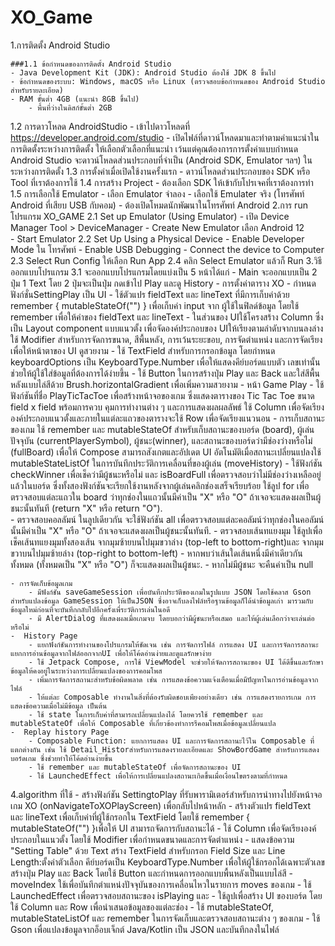# XO_Game
1.การติดตั้ง Android Studio 
	
    ###1.1 ข้อกำหนดของการติดตั้ง Android Studio
	- Java Development Kit (JDK): Android Studio ต้องใช้ JDK 8 ขึ้นไป
	- ข้อกำหนดของระบบ: Windows, macOS หรือ Linux (ตรวจสอบข้อกำหนดของ Android Studio สำหรับรายละเอียด)
	- RAM ขั้นต่ำ 4GB (แนะนำ 8GB ขึ้นไป)
        - พื้นที่ว่างในดิสก์ขั้นต่ำ 2GB
	
   1.2 การดาวโหลด AndroidStudio
	- เข้าไปดาวโหลดที่  https://developer.android.com/studio 
	- เปิดไฟล์ที่ดาวน์โหลดมาและทำตามคำแนะนำในการติดตั้งระหว่างการติดตั้ง ให้เลือกตัวเลือกที่แนะนำ เว้นแต่คุณต้องการการตั้งค่าแบบกำหนด Android Studio จะดาวน์โหลดส่วนประกอบที่จำเป็น (Android SDK, Emulator ฯลฯ) ในระหว่างการติดตั้ง
   1.3 การตั้งค่าเมื่อเปิดใช้งานครั้งแรก
	- ดาวน์โหลดส่วนประกอบของ SDK หรือ Tool ที่เราต้องการใช้
      1.4 การสร้าง Project
	-  ต้องเลือก SDK ให้เข้ากับโปรเจคที่เราต้องการทำ
   1.5 การเลือกใช้ Emulator
	-  เลือก Emulator จำลอง
	- เลือกใช้ Emulater จริง (โทรศัพท์ Android ที่เสียบ USB กับคอม)
		- ต้องเปิดโหมดนักพัฒนาในโทรศัพท์ Android
2.การ run โปรแกรม XO_GAME
    2.1 Set up Emulator (Using Emulator)
	- เปิด Device Manager Tool > DeviceManager
	- Create New Emulator เลือก Android 12	
	- Start Emulator
    2.2 Set Up Using a Physical Device
	- Enable Developer Mode ใน โทรศัพท์
	- Enable USB Debugging
	- Connect the device to Computer
    2.3 Select Run  Config ให้เลือก Run App
    2.4 คลิก Select Emulator แล้วก็ Run
3.วิธีออกแบบโปรแกรม
        3.1 จะออกแบบโปรแกรมโดยแบ่งเป็น  5 หน้าได้แก่ 
	- Main
		จะออกแบบเป็น 2 ปุ่ม 1 Text โดย 2 ปุ่มจะเป็นปุ่ม กดเข้าไป Play และดู History
	- การตั้งค่าตาราง XO
		- กำหนด ฟังก์ชั่นSettingPlay เป็น UI
		- ใช้ตัวแปร fieldText และ lineText ที่มีการเก็บค่าด้วย remember { mutableStateOf("") } เพื่อเก็บค่า input จาก ผู้ใช้ในฟิลด์ข้อมูล โดยใช้ remember เพื่อให้ค่าของ fieldText และ lineText
		- ในส่วนของ UIใช้โครงสร้าง Column ซึ่งเป็น Layout component แบบแนวตั้ง เพื่อจัดองค์ประกอบของ UIให้เรียงตามลำดับจากบนลงล่าง
		  ใช้ Modifier สำหรับการจัดการขนาด, สีพื้นหลัง, การเว้นระยะขอบ, การจัดตำแหน่ง และการจัดเรียง เพื่อให้หน้าตาของ UI ดูสวยงาม
		- ใช้ TextField สำหรับการกรอกข้อมูล โดยกำหนด keyboardOptions เป็น KeyboardType.Number เพื่อให้แสดงคีย์บอร์ดแบบตัว เลขเท่านั้น ช่วยให้ผู้ใช้ใส่ข้อมูลที่ต้องการได้ง่ายขึ้น
		- ใช้ Button ในการสร้างปุ่ม Play และ Back และใส่สีพื้นหลังแบบไล่สีด้วย Brush.horizontalGradient เพื่อเพิ่มความสวยงาม
	- หน้า Game Play
		- ใช้ฟังก์ชันที่ชื่อ PlayTicTacToe เพื่อสร้างหน้าจอของเกม ซึ่งแสดงตารางของ Tic Tac Toe ขนาด field x field พร้อมการควบ คุมการทำงานต่าง ๆ และการแสดงผลผลลัพธ์ ใช้ Column เพื่อจัดเรียงองค์ประกอบแนวตั้งและภายในแต่ละแถวของตารางจะใช้ Row เพื่อจัดเรียงแนวนอน 
		- การเก็บสถานะของเกม
		  ใช้ remember และ mutableStateOf สำหรับเก็บสถานะของบอร์ด (board), ผู้เล่นปัจจุบัน (currentPlayerSymbol), ผู้ชนะ(winner), และสถานะของบอร์ดว่ามีช่องว่างหรือไม่ (fullBoard) เพื่อให้ Compose สามารถสังเกตและอัปเดต UI อัตโนมัติเมื่อสถานะเปลี่ยนแปลงใช้ mutableStateListOf ในการบันทึกประวัติการเคลื่อนที่ของผู้เล่น (moveHistory)
		- ใช้ฟังก์ชัน checkWinner เพื่อเช็คว่ามีผู้ชนะหรือไม่ และ isBoardFull เพื่อตรวจสอบว่าไม่มีช่องว่างเหลืออยู่แล้วในบอร์ด ซึ่งทั้งสองฟังก์ชันจะเรียกใช้งานหลังจากผู้เล่นคลิกช่องเสร็จเรียบร้อย ใช้ลูป for เพื่อตรวจสอบแต่ละแถวใน board ว่าทุกช่องในแถวนั้นมีค่าเป็น "X" หรือ "O" ถ้าเจอจะแสดงผลเป็นผู้ชนะนั้นทันที (return "X" หรือ return "O").\
		- ตรวจสอบคอลลัมน์ ในลูปเดียวกัน จะใช้ฟังก์ชัน all เพื่อตรวจสอบแต่ละคอลัมน์ว่าทุกช่องในคอลัมน์นั้นมีค่าเป็น "X" หรือ "O" ถ้าเจอจะแสดงผลเป็นผู้ชนะนั้นทันที.
		- ตรวจสอบเส้นทแยงมุม ใช้ลูปเพื่อเช็คเส้นทแยงมุมทั้งสองเส้น  จากมุมซ้ายบนไปมุมขวาล่าง (top-left to bottom-right)และ จากมุมขวาบนไปมุมซ้ายล่าง (top-right to bottom-left)
		- หากพบว่าเส้นใดเส้นหนึ่งมีค่าเดียวกันทั้งหมด (ทั้งหมดเป็น "X" หรือ "O") ก็จะแสดงผลเป็นผู้ชนะ.
		- หากไม่มีผู้ชนะ จะคืนค่าเป็น null

	- การจัดเก็บข้อมูลเกม 
		- มีฟังก์ชัน saveGameSession เพื่อบันทึกประวัติของเกมในรูปแบบ JSON โดยใช้คลาส Gson สำหรับแปลงข้อมูล GameSession ให้เป็นJSON ซึ่งอาจเก็บลงไฟล์หรือฐานข้อมูลก็ได้นำข้อมูลเก่า มารวมกับข้อมูลใหม่ก่อนที่จะบันทึกกลับไปอีกครั้งเพื่ระวัติการเล่นในอดี
		- มี AlertDialog ที่แสดงผลเมื่อเกมจบ โดยบอกว่ามีผู้ชนะหรือเสมอ และให้ผู้เล่นเลือกว่าจะเล่นต่อหรือไม่
	-  History Page
		- แยกฟังก์ชันการทำงานของโปรแกรมให้ชัดเจน เช่น การจัดการไฟล์ การแสดง UI และการจัดการสถานะ แยกการอ่านข้อมูลจากไฟล์ออกจากUI เพื่อให้โค้ดอ่านง่ายและดูแลรักษาง่าย
		- ใช้ Jetpack Compose, การใช้ ViewModel จะช่วยให้จัดการสถานะของ UI ได้ดีขึ้นและรักษาข้อมูลให้คงอยู่ในระหว่างการเปลี่ยนแปลงของการคอมโพส
		- เพิ่มการจัดการสถานะสำหรับข้อผิดพลาด เช่น การแสดงข้อความแจ้งเตือนเมื่อมีปัญหาในการอ่านข้อมูลจากไฟล์
		- ให้แต่ละ Composable ทำงานในสิ่งที่ต้องรับผิดชอบเพียงอย่างเดียว เช่น การแสดงรายการเกม การแสดงข้อความเมื่อไม่มีข้อมูล เป็นต้น
		- ใช้ state ในการเก็บค่าที่สามารถเปลี่ยนแปลงได้ โดยควรใช้ remember และ mutableStateOf เพื่อให้ Composable ที่เกี่ยวข้องทำการรีคอมโพสเมื่อข้อมูลเปลี่ยนแปล
	-  Replay history Page
		- Composable Function: แยกการแสดง UI และการจัดการสถานะไว้ใน Composable ที่แตกต่างกัน เช่น ใช้ Detail_Historสำหรับการแสดงรายละเอียดและ ShowBordGame สำหรับการแสดงบอร์ดเกม ซึ่งช่วยทำให้โค้ดอ่านง่ายขึ้น
		- ใช้ remember และ mutableStateOf เพื่อจัดการสถานะของ UI
		- ใช้ LaunchedEffect เพื่อให้การเปลี่ยนแปลงสถานะเกิดขึ้นเมื่อเงื่อนไขตรงตามที่กำหนด
4.algorithm ที่ใช้
		- สร้างฟังก์ชัน SettingtoPlay ที่รับพารามิเตอร์สำหรับการนำทางไปยังหน้าจอเกม XO (onNavigateToXOPlayScreen) เพื่อกลับไปหน้าหลัก
		- สร้างตัวแปร fieldText และ lineText เพื่อเก็บค่าที่ผู้ใช้กรอกใน TextField โดยใช้ remember { mutableStateOf("") }เพื่อให้ UI สามารถจัดการกับสถานะได้
		- ใช้ Column เพื่อจัดเรียงองค์ประกอบในแนวตั้ง โดยใช้ Modifier เพื่อกำหนดขนาดและการจัดตำแหน่ง
		- แสดงข้อความ "Setting Table" ด้วย Text สร้าง TextField สำหรับกรอก Field Size และ Line Length:ตั้งค่าตัวเลือก คีย์บอร์ดเป็น KeyboardType.Number เพื่อให้ผู้ใช้กรอกได้เฉพาะตัวเลข สร้างปุ่ม Play และ Back โดยใช้ Button และกำหนดการออกแบบพื้นหลังเป็นแบบไล่สี
		- moveIndex ใช้เพื่อบันทึกตำแหน่งปัจจุบันของการเคลื่อนไหวในรายการ moves ของเกม
		- ใช้ LaunchedEffect เพื่อตรวจสอบสถานะของ isPlaying และ 
		- ใช้ลูปเพื่อสร้าง UI ของบอร์ด โดยใช้ Column และ Row เพื่อนำเสนอข้อมูลของแต่ละช่อง
		- ใช้ mutableStateOf, mutableStateListOf และ remember ในการจัดเก็บและตรวจสอบสถานะต่าง ๆ ของเกม
		- ใช้ Gson เพื่อแปลงข้อมูลจากอ็อบเจ็กต์ Java/Kotlin เป็น JSON และบันทึกลงในไฟล์
